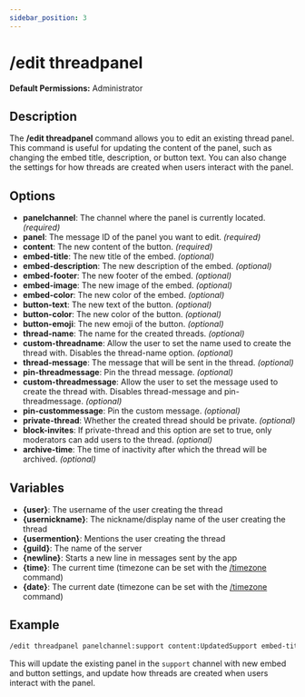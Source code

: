 ```yaml
---
sidebar_position: 3
---
```


# /edit threadpanel
**Default Permissions:** Administrator

## Description
The **/edit threadpanel** command allows you to edit an existing thread panel. This command is useful for updating the content of the panel, such as changing the embed title, description, or button text. You can also change the settings for how threads are created when users interact with the panel.

## Options
- **panelchannel**: The channel where the panel is currently located. *(required)*
- **panel**: The message ID of the panel you want to edit. *(required)*
- **content**: The new content of the button. *(required)*
- **embed-title**: The new title of the embed. *(optional)*
- **embed-description**: The new description of the embed. *(optional)*
- **embed-footer**: The new footer of the embed. *(optional)*
- **embed-image**: The new image of the embed. *(optional)*
- **embed-color**: The new color of the embed. *(optional)*
- **button-text**: The new text of the button. *(optional)*
- **button-color**: The new color of the button. *(optional)*
- **button-emoji**: The new emoji of the button. *(optional)*
- **thread-name**: The name for the created threads. *(optional)*
- **custom-threadname**: Allow the user to set the name used to create the thread with. Disables the thread-name option. *(optional)*
- **thread-message**: The message that will be sent in the thread. *(optional)*
- **pin-threadmessage**: Pin the thread message. *(optional)*
- **custom-threadmessage**: Allow the user to set the message used to create the thread with. Disables thread-message and pin-threadmessage. *(optional)*
- **pin-custommessage**: Pin the custom message. *(optional)*
- **private-thread**: Whether the created thread should be private. *(optional)*
- **block-invites**: If private-thread and this option are set to true, only moderators can add users to the thread. *(optional)*
- **archive-time**: The time of inactivity after which the thread will be archived. *(optional)*

## Variables
- **\{user}**: The username of the user creating the thread
- **\{usernickname}**: The nickname/display name of the user creating the thread
- **\{usermention}**: Mentions the user creating the thread
- **\{guild}**: The name of the server
- **\{newline}**: Starts a new line in messages sent by the app
- **\{time}**: The current time (timezone can be set with the [/timezone](/docs/easythreads/general/timezone) command)
- **\{date}**: The current date (timezone can be set with the [/timezone](/docs/easythreads/general/timezone) command)

## Example
```bash
/edit threadpanel panelchannel:support content:UpdatedSupport embed-title:"Support Panel" embed-description:"Click below to open a ticket." button-text:"Open Ticket" button-color:Green thread-name:ticket-{user} private-thread:true thread-message:"Welcome {usermention}, please describe your issue."
```
This will update the existing panel in the `support` channel with new embed and button settings, and update how threads are created when users interact with the panel.